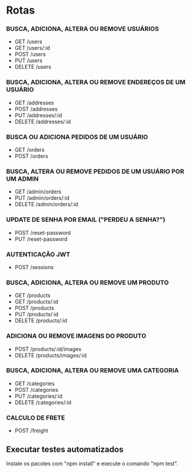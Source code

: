 # Rotas


### BUSCA, ADICIONA, ALTERA OU REMOVE USUÁRIOS
- GET /users 
- GET /users/:id
- POST /users 
- PUT /users
- DELETE /users

### BUSCA, ADICIONA, ALTERA OU REMOVE ENDEREÇOS DE UM USUÁRIO
- GET /addresses 
- POST /addresses 
- PUT /addresses/:id 
- DELETE /addresses/:id 

### BUSCA OU ADICIONA PEDIDOS DE UM USUÁRIO
- GET /orders 
- POST /orders 

### BUSCA, ALTERA OU REMOVE PEDIDOS DE UM USUÁRIO POR UM ADMIN
- GET /admin/orders
- PUT /admin/orders/:id 
- DELETE /admin/orders/:id

### UPDATE DE SENHA POR EMAIL ("PERDEU A SENHA?")
- POST /reset-password 
- PUT /reset-password 

### AUTENTICAÇÃO JWT 
- POST /sessions 

### BUSCA, ADICIONA, ALTERA OU REMOVE UM PRODUTO
- GET /products 
- GET /products/:id 
- POST /products 
- PUT /products/:id 
- DELETE /products/:id

### ADICIONA OU REMOVE IMAGENS DO PRODUTO
- POST /products/:id/images 
- DELETE /products/images/:id 

### BUSCA, ADICIONA, ALTERA OU REMOVE UMA CATEGORIA
- GET /categories 
- POST /categories 
- PUT /categories/:id 
- DELETE /categories/:id 

### CALCULO DE FRETE
- POST /freight

## Executar testes automatizados

Instale os pacotes com "npm install" e execute o comando "npm test".
